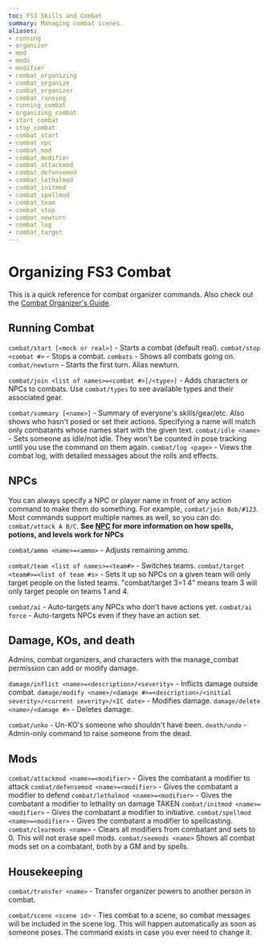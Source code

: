 ```yaml
---
toc: FS3 Skills and Combat
summary: Managing combat scenes.
aliases:
- running
- organizer
- mod
- mods
- modifier
- combat_organizing
- combat_organize
- combat_organizer
- combat_running
- running_combat
- organizing_combat
- start_combat
- stop_combat
- combat_start
- combat_npc
- combat_mod
- combat_modifier
- combat_attackmod
- combat_defensemod
- combat_lethalmod
- combat_initmod
- combat_spellmod
- combat_team
- combat_stop
- combat_newturn
- combat_log
- combat_target
---
```

# Organizing FS3 Combat

This is a quick reference for combat organizer commands. Also  check out the [Combat Organizer's Guide](/combat_org_guide).

## Running Combat
`combat/start [<mock or real>]` - Starts a combat (default real).
`combat/stop <combat #>` - Stops a combat.
`combats` - Shows all combats going on.
`combat/newturn` - Starts the first turn. Alias newturn.

`combat/join <list of names>=<combat #>[/<type>]` - Adds characters or NPCs to combats.
  Use `combat/types` to see available types and their associated gear.

`combat/summary [<name>]` - Summary of everyone's skills/gear/etc. Also shows who hasn't posed or set their actions. Specifying a name will match only combatants whose names start with the given text.
`combat/idle <name>` - Sets someone as idle/not idle.  They won't be counted in pose tracking until you use the command on them again.
`combat/log <page>` - Views the combat log, with detailed messages about the rolls and effects.

## NPCs
You can always specify a NPC or player name in front of any action command to make them do something.  For example, `combat/join Bob/#123`.
Most commands support multiple names as well, so you can do: `combat/attack A B/C`.
**See [NPC](/help/npc) for more information on how spells, potions, and levels work for NPCs**

`combat/ammo <name>=<ammo>` - Adjusts remaining ammo.

`combat/team <list of names>=<team#>` - Switches teams.
`combat/target <team#>=<list of team #s>` - Sets it up so NPCs on a given team will only target people on the listed teams.  "combat/target 3=1 4" means team 3 will only target people on teams 1 and 4.

`combat/ai` - Auto-targets any NPCs who don't have actions yet.
`combat/ai force` - Auto-targets NPCs even if they have an action set.

## Damage, KOs, and death
Admins, combat organizers, and characters with the manage_combat permission can add or modify damage.

`damage/inflict <name>=<description>/<severity>` - Inflicts damage outside combat.
`damage/modify <name>/<damage #>=<description>/<initial severity>/<current severity>/<IC date>` - Modifies damage.
`damage/delete <name>/<damage #>` - Deletes damage.

`combat/unko` - Un-KO's someone who shouldn't have been.
`death/undo` - Admin-only command to raise someone from the dead.

## Mods
`combat/attackmod <name>=<modifier>` - Gives the combatant a modifier to attack
`combat/defensemod <name>=<modifier>` - Gives the combatant a modifier to defend
`combat/lethalmod <name>=<modifier>` - Gives the combatant a modifier to lethality on damage TAKEN
`combat/initmod <name>=<modifier>` - Gives the combatant a modifier to initiative.
`combat/spellmod <name>=<modifier>` - Gives the combatant a modifier to spellcasting.
`combat/clearmods <name>` - Clears all modifiers from combatant and sets to 0.  This will not erase spell mods.
`combat/seemods <name>` Shows all combat mods set on a combatant, both by a GM and by spells.

## Housekeeping
`combat/transfer <name>` - Transfer organizer powers to another person in combat.

`combat/scene <scene id>` - Ties combat to a scene, so combat messages will be included in the scene log. This will happen automatically as soon as someone poses.  The command exists in case you ever need to change it.
